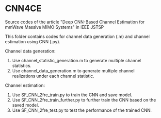 # CNN4CE
Source codes of the article "Deep CNN-Based Channel Estimation for mmWave Massive MIMO Systems" in IEEE JSTSP

This folder contains codes for channel data generation (.m) and channel estimation using CNN (.py). 

Channel data generation:
1. Use channel_statistic_generation.m to generate multiple channel statistics.
2. Use channel_data_generation.m to generate multiple channel realizations under each channel statistic.

Channel estimation:
1. Use SF_CNN_2fre_train.py to train the CNN and save model.
2. Use SF_CNN_2fre_train_further.py to further train the CNN based on the saved model.
3. Use SF_CNN_2fre_test.py to test the performance of the trained CNN.
